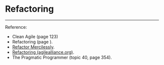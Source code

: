 # Refactoring

----

Reference:

- Clean Agile (page 123)
- Refactoring (page <!--  -->).
- [Refactor Mercilessly](http://www.extremeprogramming.org/rules/refactor.html).
- [Refactoring (agilealliance.org)](https://www.agilealliance.org/glossary/refactoring).
- The Pragmatic Programmer (topic 40, page 354).
